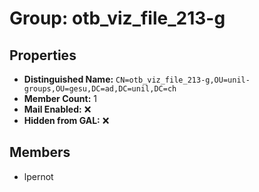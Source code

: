 # Group: otb_viz_file_213-g

## Properties

- **Distinguished Name:** `CN=otb_viz_file_213-g,OU=unil-groups,OU=gesu,DC=ad,DC=unil,DC=ch`
- **Member Count:** 1
- **Mail Enabled:** ❌
- **Hidden from GAL:** ❌

## Members

- lpernot
